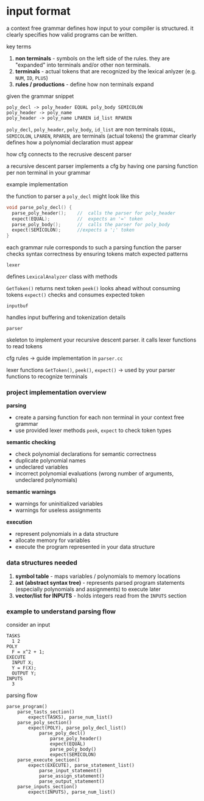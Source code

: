 #  input format

a context free grammar defines how input to your compiler is structured.  it clearly specifies how valid programs can be written.

key terms

1.  **non terminals** - symbols on the left side of the rules. they are "expanded" into terminals and/or other non terminals.
2.  **terminals** -  actual tokens that are recognized by the lexical anlyzer (e.g. `NUM`, `ID`, `PLUS`)
3.  **rules / productions** -  define how non terminals expand

given the grammar snippet

```
poly_decl -> poly_header EQUAL poly_body SEMICOLON
poly_header -> poly_name
poly_header -> poly_name LPAREN id_list RPAREN
```

`poly_decl`, `poly_header`, `poly_body`, `id_list` are non terminals
`EQUAL`, `SEMICOLON`, `LPAREN`, `RPAREN`, are terminals (actual tokens)
the grammar clearly defines how a polynomial declaration must appear

how cfg connects to the recrusive descent parser

a recursive descent parser implements a cfg by having one parsing function per non terminal in your grammar

example implementation

the function to parser a `poly_decl` might look like this

```c++
void parse_poly_decl() {
  parse_poly_header();    //  calls the parser for poly_header
  expect(EQUAL);          //  expects an '=' token
  parse_poly_body();      //  calls the parser for poly_body
  expect(SEMICOLON);      //expects a ';' token
}
```

each grammar rule corresponds to such a parsing function
the parser checks syntax correctness by ensuring tokens match expected patterns

`lexer`

defines `LexicalAnalyzer` class with methods

`GetToken()` returns next token
`peek()` looks ahead without consuming tokens
`expect()` checks and consumes expected token

`inputbuf`

handles input buffering and tokenization details

`parser`

skeleton to implement your recursive descent parser.  it calls lexer functions to read tokens

cfg rules -> guide implementation in `parser.cc`

lexer functions `GetToken()`, `peek()`, `expect()` -> used by your parser functions to recognize terminals

###  project implementation overview

**parsing**

-  create a parsing function for each non terminal in your context free grammar
-  use provided lexer methods `peek`, `expect` to check token types

**semantic checking**

-  check polynomial declarations for semantic correctness
-  duplicate polynomial names
-  undeclared variables
-  incorrect polynomial evaluations (wrong number of arguments, undeclared polynomials)

**semantic warnings**

-  warnings for uninitialized variables
-  warnings for useless assignments

**execution**

-  represent polynomials in a data structure
-  allocate memory for variables
-  execute the program represented in your data structure

###  data structures needed

1.  **symbol table**  -  maps variables / polynomials to memory locations
2.  **ast** **(abstract syntax tree)** -  represents parsed program statements (especially polynomials and assignments) to execute later
2.  **vector/list** **for INPUTS** -  holds integers read from the `INPUTS` section

###  example to understand parsing flow

consider an input

```
TASKS
  1 2
POLY
  F = x^2 + 1;
EXECUTE
  INPUT X;
  Y = F(X);
  OUTPUT Y;
INPUTS
  3
```

parsing flow

```
parse_program()
    parse_tasts_section()
        expect(TASKS), parse_num_list()
    parse_poly_section()
        expect(POLY), parse_poly_decl_list()
            parse_poly_decl()
                parse_poly_header()
                expect(EQUAL)
                parse_poly_body()
                expect(SEMICOLON)
    parse_execute_section()
        expect(EXECUTE), parse_statement_list()
            parse_input_statement()
            parse_assign_statement()
            parse_output_statement()
    parse_inputs_section()
        expect(INPUTS), parse_num_list()
```
